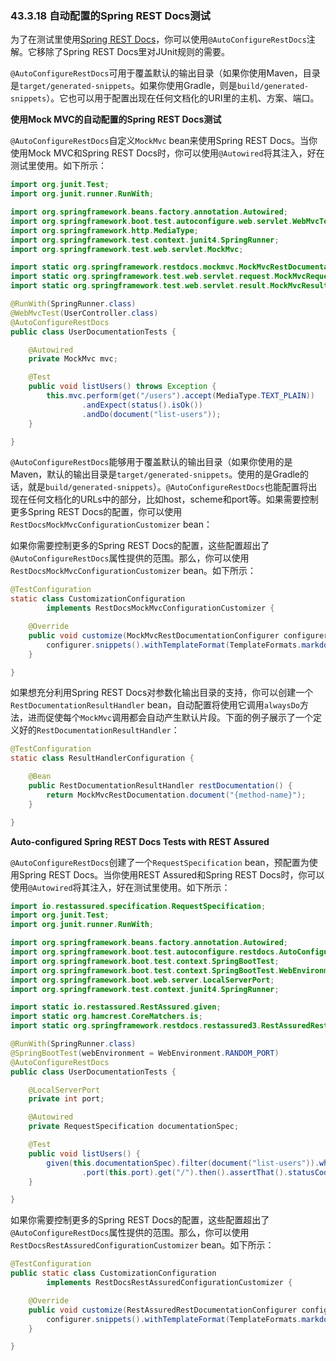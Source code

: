 ### 43.3.18 自动配置的Spring REST Docs测试

为了在测试里使用[Spring REST Docs](https://projects.spring.io/spring-restdocs/)，你可以使用`@AutoConfigureRestDocs`注解。它移除了Spring REST Docs里对JUnit规则的需要。

`@AutoConfigureRestDocs`可用于覆盖默认的输出目录（如果你使用Maven，目录是`target/generated-snippets`。如果你使用Gradle，则是`build/generated-snippets`）。它也可以用于配置出现在任何文档化的URI里的主机、方案、端口。

**使用Mock MVC的自动配置的Spring REST Docs测试**

`@AutoConfigureRestDocs`自定义`MockMvc` bean来使用Spring REST Docs。当你使用Mock MVC和Spring REST Docs时，你可以使用`@Autowired`将其注入，好在测试里使用。如下所示：
```java
import org.junit.Test;
import org.junit.runner.RunWith;

import org.springframework.beans.factory.annotation.Autowired;
import org.springframework.boot.test.autoconfigure.web.servlet.WebMvcTest;
import org.springframework.http.MediaType;
import org.springframework.test.context.junit4.SpringRunner;
import org.springframework.test.web.servlet.MockMvc;

import static org.springframework.restdocs.mockmvc.MockMvcRestDocumentation.document;
import static org.springframework.test.web.servlet.request.MockMvcRequestBuilders.get;
import static org.springframework.test.web.servlet.result.MockMvcResultMatchers.*;

@RunWith(SpringRunner.class)
@WebMvcTest(UserController.class)
@AutoConfigureRestDocs
public class UserDocumentationTests {

    @Autowired
    private MockMvc mvc;

    @Test
    public void listUsers() throws Exception {
        this.mvc.perform(get("/users").accept(MediaType.TEXT_PLAIN))
                .andExpect(status().isOk())
                .andDo(document("list-users"));
    }

}
```

`@AutoConfigureRestDocs`能够用于覆盖默认的输出目录（如果你使用的是Maven，默认的输出目录是`target/generated-snippets`。使用的是Gradle的话，就是`build/generated-snippets`）。`@AutoConfigureRestDocs`也能配置将出现在任何文档化的URLs中的部分，比如host，scheme和port等。如果需要控制更多Spring REST Docs的配置，你可以使用`RestDocsMockMvcConfigurationCustomizer` bean：

如果你需要控制更多的Spring REST Docs的配置，这些配置超出了`@AutoConfigureRestDocs`属性提供的范围。那么，你可以使用`RestDocsMockMvcConfigurationCustomizer` bean。如下所示：
```java
@TestConfiguration
static class CustomizationConfiguration
        implements RestDocsMockMvcConfigurationCustomizer {

    @Override
    public void customize(MockMvcRestDocumentationConfigurer configurer) {
        configurer.snippets().withTemplateFormat(TemplateFormats.markdown());
    }

}
```

如果想充分利用Spring REST Docs对参数化输出目录的支持，你可以创建一个`RestDocumentationResultHandler` bean，自动配置将使用它调用`alwaysDo`方法，进而促使每个`MockMvc`调用都会自动产生默认片段。下面的例子展示了一个定义好的`RestDocumentationResultHandler`：
```java
@TestConfiguration
static class ResultHandlerConfiguration {

    @Bean
    public RestDocumentationResultHandler restDocumentation() {
        return MockMvcRestDocumentation.document("{method-name}");
    }

}
```

**Auto-configured Spring REST Docs Tests with REST Assured**

`@AutoConfigureRestDocs`创建了一个`RequestSpecification` bean，预配置为使用Spring REST Docs。当你使用REST Assured和Spring REST Docs时，你可以使用`@Autowired`将其注入，好在测试里使用。如下所示：

```java
import io.restassured.specification.RequestSpecification;
import org.junit.Test;
import org.junit.runner.RunWith;

import org.springframework.beans.factory.annotation.Autowired;
import org.springframework.boot.test.autoconfigure.restdocs.AutoConfigureRestDocs;
import org.springframework.boot.test.context.SpringBootTest;
import org.springframework.boot.test.context.SpringBootTest.WebEnvironment;
import org.springframework.boot.web.server.LocalServerPort;
import org.springframework.test.context.junit4.SpringRunner;

import static io.restassured.RestAssured.given;
import static org.hamcrest.CoreMatchers.is;
import static org.springframework.restdocs.restassured3.RestAssuredRestDocumentation.document;

@RunWith(SpringRunner.class)
@SpringBootTest(webEnvironment = WebEnvironment.RANDOM_PORT)
@AutoConfigureRestDocs
public class UserDocumentationTests {

	@LocalServerPort
	private int port;

	@Autowired
	private RequestSpecification documentationSpec;

	@Test
	public void listUsers() {
		given(this.documentationSpec).filter(document("list-users")).when()
				.port(this.port).get("/").then().assertThat().statusCode(is(200));
	}

}
```

如果你需要控制更多的Spring REST Docs的配置，这些配置超出了`@AutoConfigureRestDocs`属性提供的范围。那么，你可以使用`RestDocsRestAssuredConfigurationCustomizer` bean。如下所示：
```java
@TestConfiguration
public static class CustomizationConfiguration
		implements RestDocsRestAssuredConfigurationCustomizer {

	@Override
	public void customize(RestAssuredRestDocumentationConfigurer configurer) {
		configurer.snippets().withTemplateFormat(TemplateFormats.markdown());
	}

}
```
